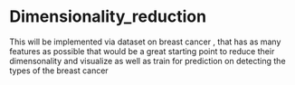 # Dimensionality_reduction
This will be implemented via dataset on breast cancer , that has as many features as possible that would be a great starting point to reduce their dimensonality and visualize as well as train for prediction on detecting the types of the breast cancer
